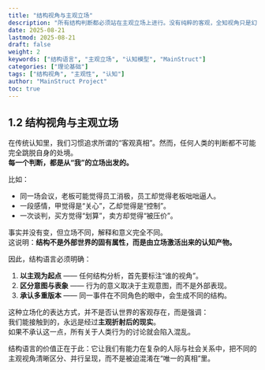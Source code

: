 ```yaml
---
title: "结构视角与主观立场"
description: "所有结构判断都必须站在主观立场上进行。没有纯粹的客观，全知视角只是幻觉。本节阐述结构语言必须从'我'出发。"
date: 2025-08-21
lastmod: 2025-08-21
draft: false
weight: 2
keywords: ["结构语言", "主观立场", "认知模型", "MainStruct"]
categories: ["理论基础"]
tags: ["结构视角", "主观性", "认知"]
author: "MainStruct Project"
toc: true
---
```


## 1.2 结构视角与主观立场

在传统认知里，我们习惯追求所谓的“客观真相”。然而，任何人类的判断都不可能完全跳脱自身的处境。  
**每一个判断，都是从“我”的立场出发的。**

比如：  
- 同一场会议，老板可能觉得员工消极，员工却觉得老板咄咄逼人。  
- 一段感情，甲觉得是“关心”，乙却觉得是“控制”。  
- 一次谈判，买方觉得“划算”，卖方却觉得“被压价”。  

事实并没有变，但立场不同，解释和意义完全不同。  
这说明：**结构不是外部世界的固有属性，而是由立场激活出来的认知产物。**

因此，结构语言必须明确：  
1. **以主观为起点** —— 任何结构分析，首先要标注“谁的视角”。  
2. **区分意图与表象** —— 行为的意义取决于主观意图，而不是外部表现。  
3. **承认多重版本** —— 同一事件在不同角色的眼中，会生成不同的结构。  

这种立场化的表达方式，并不是否认世界的客观存在，而是强调：  
我们能接触到的，永远是经过**主观折射后的现实**。  
如果不承认这一点，所有关于人类行为的讨论就会陷入混乱。  

结构语言的价值正在于此：它让我们有能力在复杂的人际与社会关系中，把不同的主观视角清晰区分、并行呈现，而不是被迫混淆在“唯一的真相”里。

